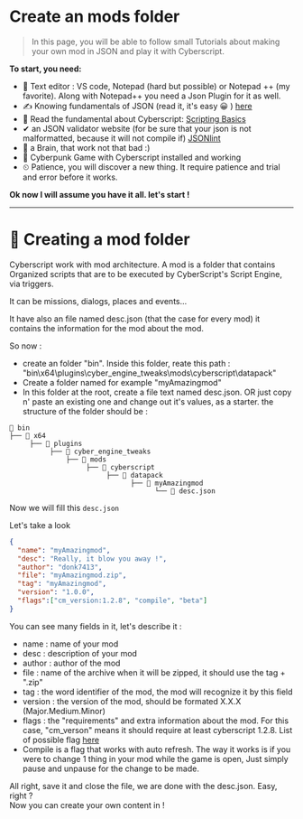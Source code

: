 # Create an mods folder

> In this page, you will be able to follow small Tutorials about making your own mod in JSON and play it with Cyberscript.

**To start, you need:**
- 📄 Text editor : VS code, Notepad (hard but possible) or Notepad ++ (my favorite). Along with Notepad++ you need a Json Plugin for it as well.
- ✍️ Knowing fundamentals of JSON (read it, it's easy 😀 ) [here](https://www.w3schools.com/js/js_json_intro.asp)
- 💯 Read the fundamental about Cyberscript: [Scripting Basics](scripting-basics.md)
- ✔ an JSON validator website (for be sure that your json is not malformatted, because it will not compile if) [JSONlint](https://jsonlint.com/)
- 🧠 a Brain, that work not that bad :)
- 🥇 Cyberpunk Game with Cyberscript installed and working
- ⏲ Patience, you will discover a new thing. It require patience and trial and error before it works.
  
**Ok now I will assume you have it all. let's start !**<hr>

# 📁 Creating a mod folder

Cyberscript work with mod architecture. A mod is a folder that contains Organized scripts that are to be executed by CyberScript's Script Engine, via triggers.

It can be missions, dialogs, places and events...

It have also an file named desc.json (that the case for every mod) it contains the information for the mod about the mod.

So now :
- create an folder "bin". Inside this folder, reate this path : "bin\x64\plugins\cyber_engine_tweaks\mods\cyberscript\datapack\"
- Create a folder named for example "myAmazingmod"
- In this folder at the root, create a file text named desc.json. OR just copy n' paste an existing one and change out it's values, as a starter.
the structure of the folder should be :


```structure
📁 bin
├── 📁 x64
     ├── 📁 plugins
          ├── 📁 cyber_engine_tweaks
              ├── 📁 mods
                   ├── 📁 cyberscript  
                        ├── 📁 datapack  
                              ├── 📁 myAmazingmod  
                                    └── 📃 desc.json
```



  
Now we will fill this `desc.json`

Let's take a look

```json
{
  "name": "myAmazingmod",
  "desc": "Really, it blow you away !",
  "author": "donk7413",
  "file": "myAmazingmod.zip",
  "tag": "myAmazingmod",
  "version": "1.0.0",
  "flags":["cm_version:1.2.8", "compile", "beta"]
}
```

You can see many fields in it, let's describe it :

- name : name of your mod
- desc : description of your mod
- author : author of the mod
- file : name of the archive when it will be zipped, it should use the tag + ".zip"
- tag : the word identifier of the mod, the mod will recognize it by this field
- version : the version of the mod, should be formated X.X.X (Major.Medium.Minor)
- flags : the "requirements" and extra information about the mod. For this case, "cm_verson" means it should require at least cyberscript 1.2.8. List of possible flag [here](mod-flag.md)
- Compile is a flag that works with auto refresh. The way it works is if you were to change 1 thing in your mod while the game is open, Just simply pause and unpause for the change to be made.

All right, save it and close the file, we are done with the desc.json. Easy, right ?<br>
Now you can create your own content in !
